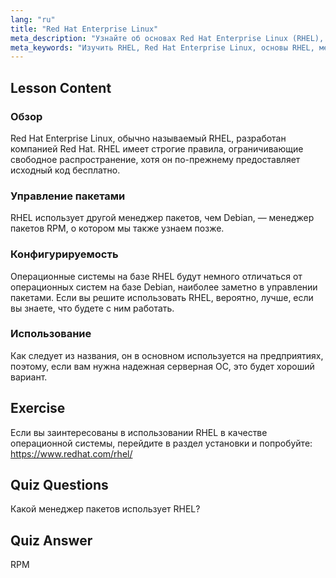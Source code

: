 ```yaml
---
lang: "ru"
title: "Red Hat Enterprise Linux"
meta_description: "Узнайте об основах Red Hat Enterprise Linux (RHEL), его менеджере пакетов RPM и корпоративном использовании. Поймите основные различия и преимущества RHEL."
meta_keywords: "Изучить RHEL, Red Hat Enterprise Linux, основы RHEL, менеджер пакетов RPM, серверная ОС Linux, RHEL для начинающих, руководство по RHEL"
---
```


## Lesson Content

### Обзор

Red Hat Enterprise Linux, обычно называемый RHEL, разработан компанией Red Hat. RHEL имеет строгие правила, ограничивающие свободное распространение, хотя он по-прежнему предоставляет исходный код бесплатно.

### Управление пакетами

RHEL использует другой менеджер пакетов, чем Debian, — менеджер пакетов RPM, о котором мы также узнаем позже.

### Конфигурируемость

Операционные системы на базе RHEL будут немного отличаться от операционных систем на базе Debian, наиболее заметно в управлении пакетами. Если вы решите использовать RHEL, вероятно, лучше, если вы знаете, что будете с ним работать.

### Использование

Как следует из названия, он в основном используется на предприятиях, поэтому, если вам нужна надежная серверная ОС, это будет хороший вариант.

## Exercise

Если вы заинтересованы в использовании RHEL в качестве операционной системы, перейдите в раздел установки и попробуйте: <https://www.redhat.com/rhel/>

## Quiz Questions

Какой менеджер пакетов использует RHEL?

## Quiz Answer

RPM
